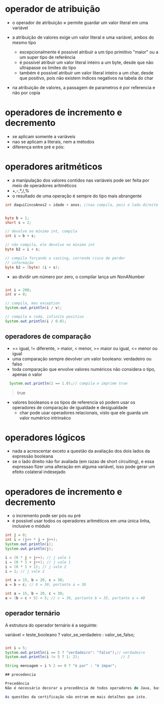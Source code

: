 # operador de atribuição

* o operador de atribuição **=** permite guardar um valor literal em uma variável
* a atribuição de valores exige um valor literal e uma variável, ambos do mesmo tipo
  * excepcionalmente é possível atribuir a um tipo primitivo "maior" ou a um super tipo de referência
  * é possível atribuir um valor literal inteiro a um byte, desde que não ultrapasse os limites  do tipo
  * também é possível atribuir um valor literal inteiro  a um char, desde que positivo, pois não existem índices negativos na tabela do char

* na atribuição de valores, a passagem de parametros é por referencia e não por copia

# operadores de incremento e decremento
* se aplicam somente a variáveis
* nao se aplicam a literais, nem a métodos
* diferença entre pré e pós: 

# operadores aritméticos

* a manipulação dos valores contidos nas variáveis pode ser feita por meio de operadores aritméticos
* +,-,*,/,%
* o resultado de uma operação é sempre do tipo mais abrangente

```java
int daquiCincoAnos2 = idade + anos; //nao compila, pois o lado direito da expressão é do tipo long
```

```java

byte b = 1;
short s = 2;

// devolve no mínimo int, compila
int i = b + s; 

// não compila, ele devolve no mínimo int
byte b2 = i + s; 

// compila forçando o casting, correndo risco de perder 
// informação
byte b2 = (byte) (i + s); 

```

* ao dividir um número por zero, o compilar lança um NonANumber

```java

int i = 200;
int v = 0;

// compila, mas exception
System.out.println(i / v); 

// compila e roda, infinito positivo
System.out.println(i / 0.0); 

```

## operadores de comparação

* == igual, != diferente, > maior, < menor, >= maior ou igual, <= menor ou igual
* uma comparação sempre devolver um valor booleano: verdadeiro ou falso
* toda comparação que envolve valores numéricos não considera o tipo, apenas o valor

```java
  System.out.println(1 == 1.0);// compila e imprime true
```

> true

* valores booleanos e os tipos de referencia só podem usar os operadores de comparação de igualdade e desigualdade
  * char pode usar operadores relacionais, visto que ele guarda um valor numérico intrinséco
 
# operadores lógicos

* nada a acrescentar exceto a questão da avaliação dos dois lados da expressão booleana
* se o lado direito não for avaliada (em razao de short circuiting), e essa expressao fizer uma alteração em alguma variável, isso pode gerar um efeito colateral indesejado

# operadores de incremento e decremento

* o incremento pode ser pós ou pré
* é possível usar todos os operadores aritméticos em uma única linha, inclusive o módulo

```java
int j = 0;
int i = (j++ * j + j++);
System.out.println(i);
System.out.println(j);
```

```java
i = (0 * j + j++); // j vale 1
i = (0 * 1 + j++); // j vale 1
i = (0 * 1 + 1); // j vale 2
i = 1; // j vale 2
```

```java
int a = 15, b = 20, c = 30;
a = b = c; // b = 30, portanto a = 30
```
```java
int a = 15, b = 20, c = 30;
a = (b = c + 5) + 5; // c = 30, portanto b = 35, portanto a = 40
```

## operador ternário

A estrutura do operador ternário é a seguinte:

variável = teste_booleano ? valor_se_verdadeiro : valor_se_falso;

```java

int i = 5;
System.out.println(i == 5 ? "verdadeiro": "falso");// verdadeiro
System.out.println(i != 5 ? 1: 2);                   // 2

String mensagem = i % 2 == 0 ? "é par" : "é ímpar";

## precedencia

Precedência
Não é necessário decorar a precedência de todos operadores do Java, basta saber o básico, que primeiro são executados pré-incrementos/decrementos, depois multiplicação/divisão/mod, passando para soma/subtração, depois os shifts (<<, >>, >>>) e, por último, os pós-incrementos/decrementos.

As questões da certificação não entram em mais detalhes que isto.
```


